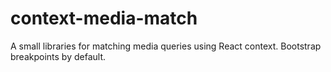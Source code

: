 # context-media-match
A small libraries for matching media queries using React context.  Bootstrap breakpoints by default.
